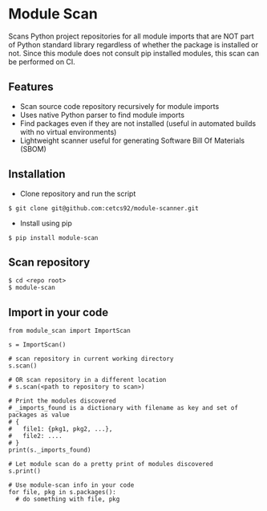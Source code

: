 # Module Scan
Scans Python project repositories for all module imports that are NOT part of Python standard library regardless of whether the package is installed or not. Since this module does not consult pip installed modules, this scan can be performed on CI.
## Features
* Scan source code repository recursively for module imports
* Uses native Python parser to find module imports
* Find packages even if they are not installed (useful in automated builds with no virtual environments)
* Lightweight scanner useful for generating Software Bill Of Materials (SBOM)

## Installation
* Clone repository and run the script
```shell
$ git clone git@github.com:cetcs92/module-scanner.git
```
* Install using pip
```shell
$ pip install module-scan
```

## Scan repository
```shell
$ cd <repo root>
$ module-scan
```

## Import in your code
```shell
from module_scan import ImportScan

s = ImportScan()

# scan repository in current working directory
s.scan() 

# OR scan repository in a different location
# s.scan(<path to repository to scan>)

# Print the modules discovered
# _imports_found is a dictionary with filename as key and set of packages as value
# { 
#   file1: {pkg1, pkg2, ...},
#   file2: ....
# }
print(s._imports_found)

# Let module scan do a pretty print of modules discovered
s.print()

# Use module-scan info in your code
for file, pkg in s.packages():
  # do something with file, pkg
```
